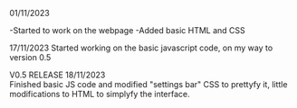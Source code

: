 01/11/2023

-Started to work on the webpage
-Added basic HTML and CSS

17/11/2023
Started working on the basic javascript code, on my way to version 0.5

V0.5 RELEASE
18/11/2023  
Finished basic JS code and modified "settings bar" CSS to prettyfy it, little modifications to HTML to simplyfy the interface.

